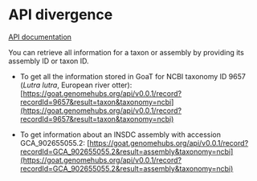 # API divergence

[API documentation](https://goat.genomehubs.org/api-docs/)

You can retrieve all information for a taxon or assembly by providing its assembly ID or taxon ID.

- To get all the information stored in GoaT for NCBI taxonomy ID 9657 (_Lutra lutra_, European river otter): [https://goat.genomehubs.org/api/v0.0.1/record?recordId=9657&result=taxon&taxonomy=ncbi](https://goat.genomehubs.org/api/v0.0.1/record?recordId=9657&result=taxon&taxonomy=ncbi)

- To get information about an INSDC assembly with accession GCA_902655055.2: [https://goat.genomehubs.org/api/v0.0.1/record?recordId=GCA_902655055.2&result=assembly&taxonomy=ncbi](https://goat.genomehubs.org/api/v0.0.1/record?recordId=GCA_902655055.2&result=assembly&taxonomy=ncbi)
